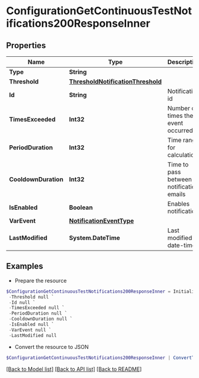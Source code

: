 # ConfigurationGetContinuousTestNotifications200ResponseInner
## Properties

Name | Type | Description | Notes
------------ | ------------- | ------------- | -------------
**Type** | **String** |  | 
**Threshold** | [**ThresholdNotificationThreshold**](ThresholdNotificationThreshold.md) |  | [optional] 
**Id** | **String** | Notification id | [optional] 
**TimesExceeded** | **Int32** | Number of times the event occurred | [optional] 
**PeriodDuration** | **Int32** | Time range for calculation | [optional] 
**CooldownDuration** | **Int32** | Time to pass between notification emails | [optional] 
**IsEnabled** | **Boolean** | Enables notification | [optional] 
**VarEvent** | [**NotificationEventType**](NotificationEventType.md) |  | [optional] 
**LastModified** | **System.DateTime** | Last modified date-time | [optional] 

## Examples

- Prepare the resource
```powershell
$ConfigurationGetContinuousTestNotifications200ResponseInner = Initialize-PSOpenAPIToolsConfigurationGetContinuousTestNotifications200ResponseInner  -Type null `
 -Threshold null `
 -Id null `
 -TimesExceeded null `
 -PeriodDuration null `
 -CooldownDuration null `
 -IsEnabled null `
 -VarEvent null `
 -LastModified null
```

- Convert the resource to JSON
```powershell
$ConfigurationGetContinuousTestNotifications200ResponseInner | ConvertTo-JSON
```

[[Back to Model list]](../README.md#documentation-for-models) [[Back to API list]](../README.md#documentation-for-api-endpoints) [[Back to README]](../README.md)

